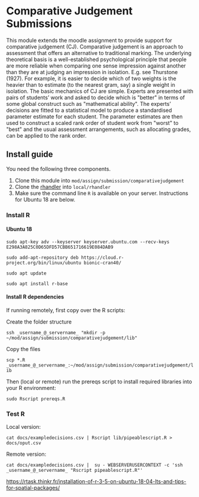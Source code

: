 # Comparative Judgement Submissions

This module extends the moodle assignment to provide support for comparative judgement (CJ).  Comparative judgement is an approach to assessment that offers an alternative to traditional marking. The underlying theoretical basis is a well-established psychological principle that people are more reliable when comparing one sense impression against another than they are at judging an impression in isolation.  E.g. see Thurstone (1927). For example, it is easier to decide which of two weights is the heavier than to estimate (to the nearest gram, say) a single weight in isolation.  The basic mechanics of CJ are simple. Experts are presented with pairs of students’ work and asked to decide which is "better" in terms of some global construct such as "mathematical ability". The experts’ decisions are fitted to a statistical model to produce a standardised parameter estimate for each student. The parameter estimates are then used to construct a scaled rank order of student work from "worst" to "best" and the usual assessment arrangements, such as allocating grades, can be applied to the rank order.

## Install guide

You need the following three components.

1. Clone this module into `mod/assign/submission/comparativejudgement`
2. Clone the [rhandler](https://github.com/andrewhancox/local_rhandler)  into `local/rhandler`
3. Make sure the command line `R` is available on your server.  Instructions for Ubuntu 18 are below.

### Install R 

#### Ubuntu 18

`sudo apt-key adv --keyserver keyserver.ubuntu.com --recv-keys E298A3A825C0D65DFD57CBB651716619E084DAB9`

`sudo add-apt-repository deb https://cloud.r-project.org/bin/linux/ubuntu bionic-cran40/`

`sudo apt update`

`sudo apt install r-base`


#### Install R dependencies

If running remotely, first copy over the R scripts:

Create the folder structure

`ssh _username_@_servername_ "mkdir -p ~/mod/assign/submission/comparativejudgement/lib"`

Copy the files

`scp *.R _username_@_servername_:~/mod/assign/submission/comparativejudgement/lib`

Then (local or remote) run the prereqs script to install required libraries into your R environment:

`sudo Rscript prereqs.R`

### Test R

Local version:

`cat docs/exampledecisions.csv | Rscript lib/pipeablescript.R > docs/oput.csv`

Remote version:

`cat docs/exampledecisions.csv |  su - WEBSERVERUSERCONTEXT -c 'ssh _username_@_servername_ "Rscript pipeablescript.R"'`



https://rtask.thinkr.fr/installation-of-r-3-5-on-ubuntu-18-04-lts-and-tips-for-spatial-packages/
